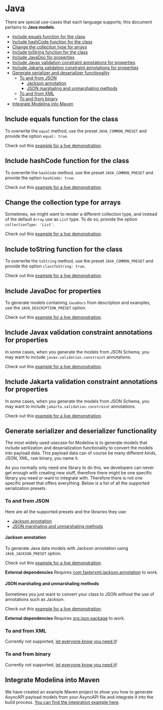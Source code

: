 # Java

There are special use-cases that each language supports; this document pertains to **Java models**.

<!-- toc is generated with GitHub Actions do not remove toc markers -->

<!-- toc -->

- [Include equals function for the class](#include-equals-function-for-the-class)
- [Include hashCode function for the class](#include-hashcode-function-for-the-class)
- [Change the collection type for arrays](#change-the-collection-type-for-arrays)
- [Include toString function for the class](#include-tostring-function-for-the-class)
- [Include JavaDoc for properties](#include-javadoc-for-properties)
- [Include Javax validation constraint annotations for properties](#include-javax-validation-constraint-annotations-for-properties)
- [Include Jakarta validation constraint annotations for properties](#include-jakarta-validation-constraint-annotations-for-properties)
- [Generate serializer and deserializer functionality](#generate-serializer-and-deserializer-functionality)
  * [To and from JSON](#to-and-from-json)
    + [Jackson annotation](#jackson-annotation)
    + [JSON marshaling and unmarshaling methods](#json-marshaling-and-unmarshaling-methods)
  * [To and from XML](#to-and-from-xml)
  * [To and from binary](#to-and-from-binary)
- [Integrate Modelina into Maven](#integrate-modelina-into-maven)

<!-- tocstop -->

## Include equals function for the class

To overwrite the `equal` method, use the preset `JAVA_COMMON_PRESET` and provide the option `equal: true`.

Check out this [example for a live demonstration](../../examples/java-generate-equals).

## Include hashCode function for the class

To overwrite the `hashCode` method, use the preset `JAVA_COMMON_PRESET` and provide the option `hashCode: true`.

Check out this [example for a live demonstration](../../examples/java-generate-hashcode).

## Change the collection type for arrays

Sometimes, we might want to render a different collection type, and instead of the default `Array` use as `List` type. To do so, provide the option `collectionType: 'List'`.

Check out this [example for a live demonstration](../../examples/java-change-collection-type).

## Include toString function for the class

To overwrite the `toString` method, use the preset `JAVA_COMMON_PRESET` and provide the option `classToString: true`.

Check out this [example for a live demonstration](../../examples/java-generate-tostring).

## Include JavaDoc for properties

To generate models containing `JavaDocs` from description and examples, use the `JAVA_DESCRIPTION_PRESET` option.

Check out this [example for a live demonstration](../../examples/java-generate-javadoc).

## Include Javax validation constraint annotations for properties

In some cases, when you generate the models from JSON Schema, you may want to include `javax.validation.constraint` annotations.

Check out this [example for a live demonstration](../../examples/java-generate-javax-constraint-annotation).

## Include Jakarta validation constraint annotations for properties

In some cases, when you generate the models from JSON Schema, you may want to include `jakarta.validation.constraint` annotations.

Check out this [example for a live demonstration](../../examples/java-generate-jakarta-constraint-annotation).

## Generate serializer and deserializer functionality

The most widely used usecase for Modelina is to generate models that include serilization and deserialization functionality to convert the models into payload data. This payload data can of course be many different kinds, JSON, XML, raw binary, you name it.

As you normally only need one library to do this, we developers can never get enough with creating new stuff, therefore there might be one specific library you need or want to integrate with. Therefore there is not one specific preset that offers everything. Below is a list of all the supported serialization presets. 

### To and from JSON
Here are all the supported presets and the libraries they use: 

- [Jackson annotation](#jackson-annotation) 
- [JSON marshaling and unmarshaling methods](#json-marshaling-and-unmarshaling-methods) 

#### Jackson annotation

To generate Java data models with Jackson annotation using `JAVA_JACKSON_PRESET` option.

Check out this [example for a live demonstration](../../examples/java-generate-jackson-annotation).

**External dependencies**
Requires [com.fasterxml.jackson.annotation](https://mvnrepository.com/artifact/com.fasterxml.jackson.core/jackson-annotations) to work.

#### JSON marshaling and unmarshaling methods

Sometimes you just want to convert your class to JSON without the use of annotations such as Jackson.

Check out this [example for a live demonstration](../../examples/java-generate-marshalling).

**External dependencies**
Requires [org.json package](https://search.maven.org/artifact/org.json/json/20211205/bundle) to work.

### To and from XML
Currently not supported, [let everyone know you need it](https://github.com/asyncapi/modelina/issues/new?assignees=&labels=enhancement&template=enhancement.md)!

### To and from binary
Currently not supported, [let everyone know you need it](https://github.com/asyncapi/modelina/issues/new?assignees=&labels=enhancement&template=enhancement.md)!

## Integrate Modelina into Maven
We have created an example Maven project to show you how to generate AsyncAPI payload models from your AsyncAPI file and integrate it into the build process. [You can find the integration example here](../integration.md#integrate-with-maven).
